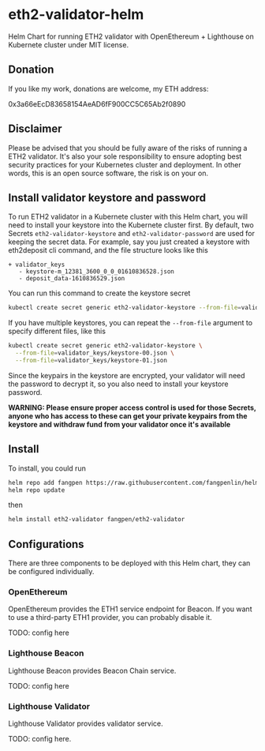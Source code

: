 # eth2-validator-helm
Helm Chart for running ETH2 validator with OpenEthereum + Lighthouse on Kubernete cluster under MIT license.

## Donation

If you like my work, donations are welcome, my ETH address:

0x3a66eEcD83658154AeAD6fF900CC5C65Ab2f0890

## Disclaimer

Please be advised that you should be fully aware of the risks of running a ETH2 validator. It's also your sole responsibility to ensure adopting best security practices for your Kubernetes cluster and deployment. In other words, this is an open source software, the risk is on your on.

## Install validator keystore and password

To run ETH2 validator in a Kubernete cluster with this Helm chart, you will need to install your keystore into the Kubernete cluster first. By default, two Secrets `eth2-validator-keystore` and `eth2-validator-password` are used for keeping the secret data. For example, say you just created a keystore with eth2deposit cli command, and the file structure looks like this

```
+ validator_keys
   - keystore-m_12381_3600_0_0_01610836528.json
   - deposit_data-1610836529.json
```

You can run this command to create the keystore secret

```bash
kubectl create secret generic eth2-validator-keystore --from-file=validator_keys/keystore-m_12381_3600_0_0_0-1610836528.json
```

If you have multiple keystores, you can repeat the `--from-file` argument to specify different files, like this

```bash
kubectl create secret generic eth2-validator-keystore \
  --from-file=validator_keys/keystore-00.json \
  --from-file=validator_keys/keystore-01.json
```

Since the keypairs in the keystore are encrypted, your validator will need the password to decrypt it, so you also need to install your keystore password.

**WARNING: Please ensure proper access control is used for those Secrets, anyone who has access to these can get your private keypairs from the keystore and withdraw fund from your validator once it's available**

## Install

To install, you could run

```bash
helm repo add fangpen https://raw.githubusercontent.com/fangpenlin/helm-repo/master/
helm repo update
```

then

```bash
helm install eth2-validator fangpen/eth2-validator
```

## Configurations

There are three components to be deployed with this Helm chart, they can be configured individually.

### OpenEthereum

OpenEthereum provides the ETH1 service endpoint for Beacon. If you want to use a third-party ETH1 provider, you can probably disable it.

TODO: config here

### Lighthouse Beacon

Lighthouse Beacon provides Beacon Chain service.

TODO: config here

### Lighthouse Validator

Lighthouse Validator provides validator service.

TODO: config here.

